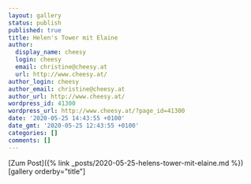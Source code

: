 ```yaml
---
layout: gallery
status: publish
published: true
title: Helen's Tower mit Elaine
author:
  display_name: cheesy
  login: cheesy
  email: christine@cheesy.at
  url: http://www.cheesy.at/
author_login: cheesy
author_email: christine@cheesy.at
author_url: http://www.cheesy.at/
wordpress_id: 41300
wordpress_url: http://www.cheesy.at/?page_id=41300
date: '2020-05-25 14:43:55 +0100'
date_gmt: '2020-05-25 12:43:55 +0100'
categories: []
comments: []
---
```


[Zum Post]({% link _posts/2020-05-25-helens-tower-mit-elaine.md %})
[gallery orderby="title"]
